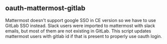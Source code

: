 ## oauth-mattermost-gitlab

Mattermost doesn't support google SSO in CE version so we have to use GitLab SSO instead. Slack users were imported to mattermost with slack emails, but most of them are not existing in GitLab. This script updates mattermost users with gitlab id if that is present to properly use oauth login.
